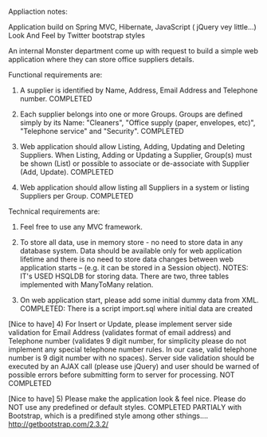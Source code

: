 Appliaction notes:

Application build on Spring MVC, Hibernate, JavaScript ( jQuery vey little...)
Look And Feel by Twitter bootstrap styles

An internal Monster department come up with request to build a simple web application where they can store office suppliers details. 

Functional requirements are:

1) A supplier is identified by Name, Address, Email Address and Telephone number.
COMPLETED

2) Each supplier belongs into one or more Groups. Groups are defined simply by its Name: "Cleaners", "Office supply (paper, envelopes, etc)", "Telephone service" and "Security".
COMPLETED

3) Web application should allow Listing, Adding, Updating and Deleting Suppliers. When Listing, Adding or Updating a Supplier, Group(s) must be shown (List) or possible to associate or de-associate with Supplier (Add, Update).
COMPLETED

4) Web application should allow listing all Suppliers in a system or listing Suppliers per Group.
COMPLETED

Technical requirements are:
1) Feel free to use any MVC framework.
2) To store all data, use in memory store - no need to store data in any database system. Data should be available only for web application lifetime and there is no need to store data changes between web application starts – (e.g. it can be stored in a Session object).
NOTES:
IT's USED HSQLDB for storing data.
There are two, three tables implemented with ManyToMany relation.  

3) On web application start, please add some initial dummy data from XML.
COMPLETED: There is a script import.sql where initial data are created

[Nice to have]
4) For Insert or Update, please implement server side validation for Email Address (validates format of email address) and Telephone number (validates 9 digit number, for simplicity please do not implement any special telephone number rules. In our case, valid telephone number is 9 digit number with no spaces). Server side validation should be executed by an AJAX call (please use jQuery) and user should be warned of possible errors before submitting form to server for processing.
NOT COMPLETED


[Nice to have]
5) Please make the application look & feel nice. Please do NOT use any predefined or default styles.
COMPLETED  PARTIALY with  Bootstrap, which is a predifined style among other sthings....  http://getbootstrap.com/2.3.2/ 